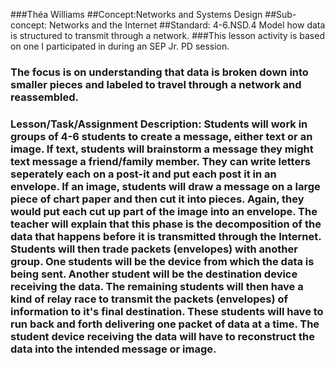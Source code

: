 ###Théa Williams
##Concept:Networks and Systems Design
##Sub-concept: Networks and the Internet
##Standard: 4-6.NSD.4 Model how data is structured to transmit through a network.
###This lesson activity is based on one I participated in during an SEP Jr. PD session.
### The focus is on understanding that data is broken down into smaller pieces and labeled to travel through a network and reassembled.

### Lesson/Task/Assignment Description: Students will work in groups of 4-6 students to create a message, either text or an image. If text, students will brainstorm a message they might text message a friend/family member. They can write letters seperately each on a post-it and put each post it in an envelope. If an image, students will draw a message on a large piece of chart paper and then cut it into pieces. Again, they would put each cut up part of the image into an envelope. The teacher will explain that this phase is the decomposition of the data that happens before it is transmitted through the Internet. Students will then trade packets (envelopes) with another group. One students will be the device from which the data is being sent. Another student will be the destination device receiving the data. The remaining students will then have a kind of relay race to transmit the packets (envelopes) of information to it's final destination. These students will have to run back and forth delivering one packet of data at a time. The student device receiving the data will have to reconstruct the data into the intended message or image.
